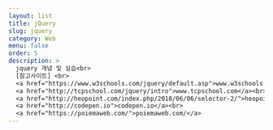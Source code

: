 ```yaml
---
layout: list
title: jQuery
slug: jquery
category: Web
menu: false
order: 5
description: >
  jquery 개념 및 실습<br>
  [참고사이트] <br>
  <a href="https://www.w3schools.com/jquery/default.asp">www.w3schools.com</a><br>
  <a href="http://tcpschool.com/jquery/intro">www.tcpschool.com</a><br>
  <a href="http://heopoint.com/index.php/2018/06/06/selector-2/">heopoint.com</a><br>
  <a href="http://codepen.io">codepen.io</a><br>
  <a href="https://poiemaweb.com/">poiemaweb.com/</a>
---
```


